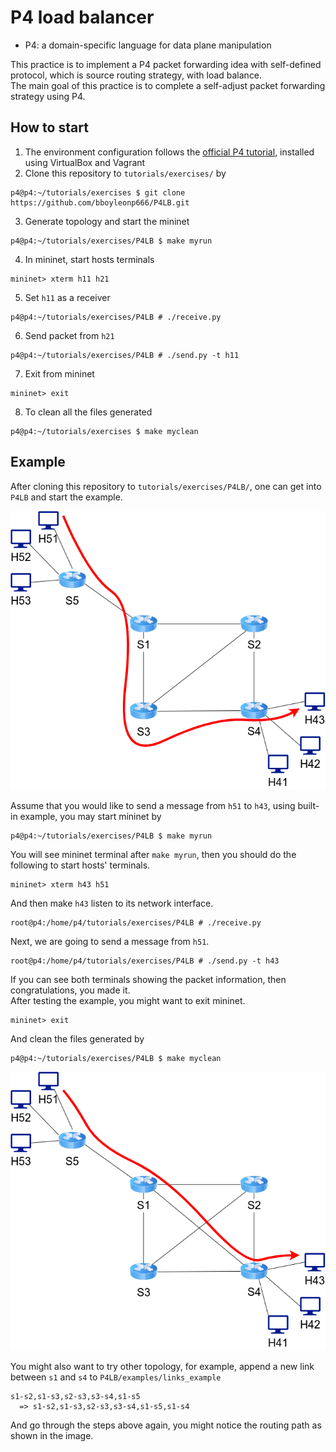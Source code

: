 # P4 load balancer
- P4: a domain-specific language for data plane manipulation

This practice is to implement a P4 packet forwarding idea with self-defined protocol, which is source routing strategy, with load balance.  
The main goal of this practice is to complete a self-adjust packet forwarding strategy using P4.

## How to start
1. The environment configuration follows the [official P4 tutorial](https://github.com/p4lang/tutorials), installed using VirtualBox and Vagrant
2. Clone this repository to `tutorials/exercises/` by
```
p4@p4:~/tutorials/exercises $ git clone https://github.com/bboyleonp666/P4LB.git
```
3. Generate topology and start the mininet
```
p4@p4:~/tutorials/exercises/P4LB $ make myrun
```
4. In mininet, start hosts terminals
```
mininet> xterm h11 h21
```
5. Set `h11` as a receiver
```
p4@p4:~/tutorials/exercises/P4LB # ./receive.py
```
6. Send packet from `h21`
```
p4@p4:~/tutorials/exercises/P4LB # ./send.py -t h11
```
7. Exit from mininet
```
mininet> exit
```
8. To clean all the files generated
```
p4@p4:~/tutorials/exercises $ make myclean
```

## Example
After cloning this repository to `tutorials/exercises/P4LB/`, one can get into `P4LB` and start the example.

![Example Topo](imgs/p4lb_before.png)

Assume that you would like to send a message from `h51` to `h43`, using built-in example, you may start mininet by
```
p4@p4:~/tutorials/exercises/P4LB $ make myrun
```
You will see mininet terminal after `make myrun`, then you should do the following to start hosts' terminals.
```
mininet> xterm h43 h51
```
And then make `h43` listen to its network interface.
```
root@p4:/home/p4/tutorials/exercises/P4LB # ./receive.py
```
Next, we are going to send a message from `h51`.
```
root@p4:/home/p4/tutorials/exercises/P4LB # ./send.py -t h43
```
If you can see both terminals showing the packet information, then congratulations, you made it.  
After testing the example, you might want to exit mininet. 
```
mininet> exit
```
And clean the files generated by
```
p4@p4:~/tutorials/exercises/P4LB $ make myclean
```
  
![Example Topo After](imgs/p4lb_after.png)

You might also want to try other topology, for example, append a new link between `s1` and `s4` to `P4LB/examples/links_example`
```
s1-s2,s1-s3,s2-s3,s3-s4,s1-s5
  => s1-s2,s1-s3,s2-s3,s3-s4,s1-s5,s1-s4
```
And go through the steps above again, you might notice the routing path as shown in the image.